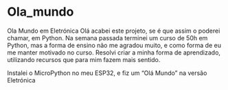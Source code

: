 # Ola_mundo
 Ola Mundo em Eletrónica
Olá acabei este projeto, se é que assim o poderei chamar, em Python.
Na semana passada terminei um curso de 50h em Python, mas a forma de ensino não me agradou muito, e como forma de eu me manter motivado no curso. Resolvi criar a minha forma de aprendizado, utilizando recursos que para mim fazem mais sentido.

Instalei o MicroPython no meu ESP32, e fiz um “Olá Mundo” na versão Eletrónica
